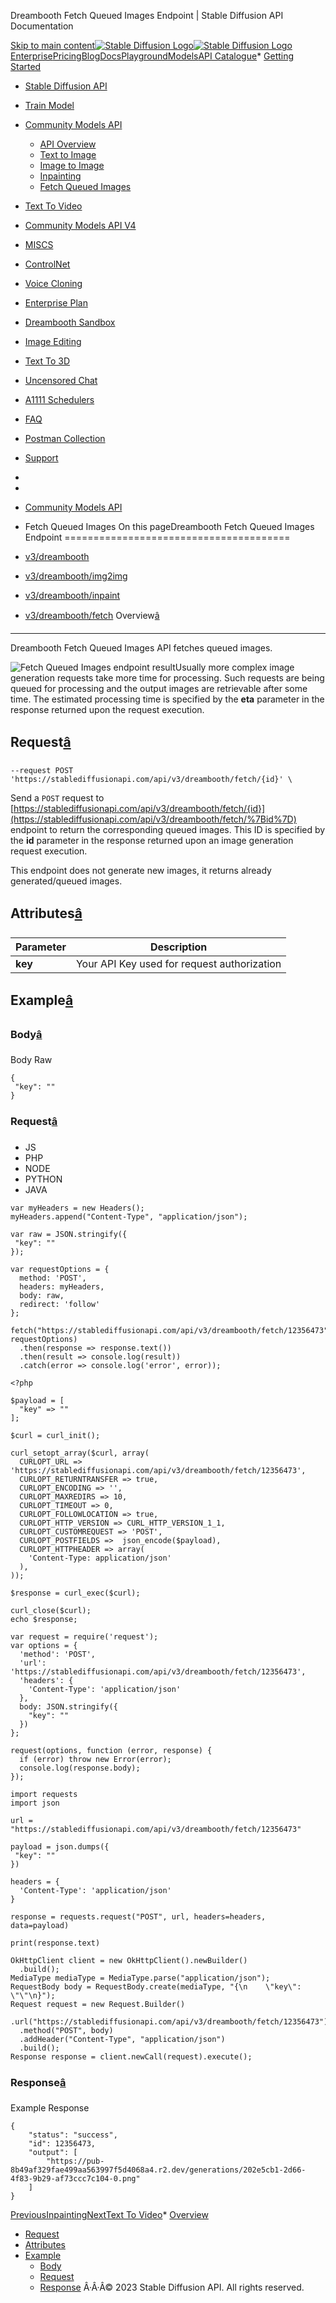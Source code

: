 




Dreambooth Fetch Queued Images Endpoint \| Stable Diffusion API Documentation








[Skip to main content](#docusaurus_skipToContent_fallback)[![Stable Diffusion Logo](/docs/img/SD-logo.png)![Stable Diffusion Logo](/docs/img/SD-logo.png)](https://stablediffusionapi.com)[Enterprise](https://stablediffusionapi.com/enterprise)[Pricing](https://stablediffusionapi.com/#pricing)[Blog](https://stablediffusionapi.com/blog)[Docs](https://stablediffusionapi.com/docs)[Playground](https://stablediffusionapi.com/playground)[Models](https://stablediffusionapi.com/models)[API Catalogue](https://stablediffusionapi.com/catalogue)* [Getting Started](/docs/)
* [Stable Diffusion API](/docs/category/stable-diffusion-api)
* [Train Model](/docs/category/train-model)
* [Community Models API](/docs/category/community-models-api)
	+ [API Overview](/docs/community-models-api/overview)
	+ [Text to Image](/docs/community-models-api/dreamboothtext2img)
	+ [Image to Image](/docs/community-models-api/dreamboothimg2img)
	+ [Inpainting](/docs/community-models-api/dreamboothinpainting)
	+ [Fetch Queued Images](/docs/community-models-api/dreamboothfetchqueimg)
* [Text To Video](/docs/category/text-to-video)
* [Community Models API V4](/docs/category/community-models-api-v4)
* [MISCS](/docs/category/miscs)
* [ControlNet](/docs/category/controlnet)
* [Voice Cloning](/docs/category/voice-cloning)
* [Enterprise Plan](/docs/category/enterprise-plan)
* [Dreambooth Sandbox](/docs/category/dreambooth-sandbox)
* [Image Editing](/docs/category/image-editing)
* [Text To 3D](/docs/category/text-to-3d)
* [Uncensored Chat](/docs/uncensored-chat)
* [A1111 Schedulers](/docs/a1111schedulers)
* [FAQ](/docs/faq)
* [Postman Collection](https://documenter.getpostman.com/view/18679074/2s83zdwReZ)
* [Support](https://discord.gg/UxqnDu7j3r)
* 
* 
* [Community Models API](/docs/category/community-models-api)
* Fetch Queued Images
On this pageDreambooth Fetch Queued Images Endpoint
=======================================

* [v3/dreambooth](/docs/community-models-api/dreamboothtext2img)
* [v3/dreambooth/img2img](/docs/community-models-api/dreamboothimg2img)
* [v3/dreambooth/inpaint](/docs/community-models-api/dreamboothinpainting)
* [v3/dreambooth/fetch](/docs/community-models-api/dreamboothfetchqueimg)
Overview[â](#overview "Direct link to Overview")
--------------------------------------------------

Dreambooth Fetch Queued Images API fetches queued images. 

![Fetch Queued Images endpoint result](/docs/assets/images/fetchimg-action-sm-8712d2f75979157ca553675040662924.png)Usually more complex image generation requests take more time for processing. Such requests are being queued for processing and the output images are retrievable after some time. The estimated processing time is specified by the **eta** parameter in the response returned upon the request execution.

Request[â](#request "Direct link to Request")
-----------------------------------------------


```
--request POST 'https://stablediffusionapi.com/api/v3/dreambooth/fetch/{id}' \  

```
Send a `POST` request to [https://stablediffusionapi.com/api/v3/dreambooth/fetch/{id}](https://stablediffusionapi.com/api/v3/dreambooth/fetch/%7Bid%7D) endpoint to return the corresponding queued images. This ID is specified by the **id** parameter in the response returned upon an image generation request execution.

This endpoint does not generate new images, it returns already generated/queued images.

Attributes[â](#attributes "Direct link to Attributes")
--------------------------------------------------------



| Parameter | Description |
| --- | --- |
| **key** | Your API Key used for request authorization |

Example[â](#example "Direct link to Example")
-----------------------------------------------

### Body[â](#body "Direct link to Body")

Body Raw
```
{  
 "key": ""  
}  

```
### Request[â](#request-1 "Direct link to Request")

* JS
* PHP
* NODE
* PYTHON
* JAVA


```
var myHeaders = new Headers();  
myHeaders.append("Content-Type", "application/json");  
  
var raw = JSON.stringify({  
 "key": ""  
});  
  
var requestOptions = {  
  method: 'POST',  
  headers: myHeaders,  
  body: raw,  
  redirect: 'follow'  
};  
  
fetch("https://stablediffusionapi.com/api/v3/dreambooth/fetch/12356473", requestOptions)  
  .then(response => response.text())  
  .then(result => console.log(result))  
  .catch(error => console.log('error', error));  

```

```
<?php  
  
$payload = [  
  "key" => ""  
];  
  
$curl = curl_init();  
  
curl_setopt_array($curl, array(  
  CURLOPT_URL => 'https://stablediffusionapi.com/api/v3/dreambooth/fetch/12356473',  
  CURLOPT_RETURNTRANSFER => true,  
  CURLOPT_ENCODING => '',  
  CURLOPT_MAXREDIRS => 10,  
  CURLOPT_TIMEOUT => 0,  
  CURLOPT_FOLLOWLOCATION => true,  
  CURLOPT_HTTP_VERSION => CURL_HTTP_VERSION_1_1,  
  CURLOPT_CUSTOMREQUEST => 'POST',  
  CURLOPT_POSTFIELDS =>  json_encode($payload),  
  CURLOPT_HTTPHEADER => array(  
    'Content-Type: application/json'  
  ),  
));  
  
$response = curl_exec($curl);  
  
curl_close($curl);  
echo $response;  

```

```
var request = require('request');  
var options = {  
  'method': 'POST',  
  'url': 'https://stablediffusionapi.com/api/v3/dreambooth/fetch/12356473',  
  'headers': {  
    'Content-Type': 'application/json'  
  },  
  body: JSON.stringify({  
    "key": ""  
  })  
};  
  
request(options, function (error, response) {  
  if (error) throw new Error(error);  
  console.log(response.body);  
});  

```

```
import requests  
import json  
  
url = "https://stablediffusionapi.com/api/v3/dreambooth/fetch/12356473"  
  
payload = json.dumps({  
 "key": ""  
})  
  
headers = {  
  'Content-Type': 'application/json'  
}  
  
response = requests.request("POST", url, headers=headers, data=payload)  
  
print(response.text)  

```

```
OkHttpClient client = new OkHttpClient().newBuilder()  
  .build();  
MediaType mediaType = MediaType.parse("application/json");  
RequestBody body = RequestBody.create(mediaType, "{\n    \"key\": \"\"\n}");  
Request request = new Request.Builder()  
  .url("https://stablediffusionapi.com/api/v3/dreambooth/fetch/12356473")  
  .method("POST", body)  
  .addHeader("Content-Type", "application/json")  
  .build();  
Response response = client.newCall(request).execute();  

```
### Response[â](#response "Direct link to Response")

Example Response
```
{  
    "status": "success",  
    "id": 12356473,  
    "output": [  
        "https://pub-8b49af329fae499aa563997f5d4068a4.r2.dev/generations/202e5cb1-2d66-4f83-9b29-af73ccc7c104-0.png"  
    ]  
}  

```
[PreviousInpainting](/docs/community-models-api/dreamboothinpainting)[NextText To Video](/docs/category/text-to-video)* [Overview](#overview)
* [Request](#request)
* [Attributes](#attributes)
* [Example](#example)
	+ [Body](#body)
	+ [Request](#request-1)
	+ [Response](#response)
Â·Â·Â© 2023 Stable Diffusion API. All rights reserved.



